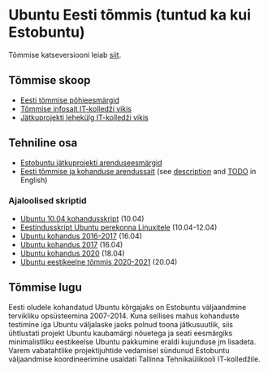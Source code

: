 # Ubuntu Eesti tõmmis (tuntud ka kui Estobuntu)

Tõmmise katseversiooni leiab [siit](https://linux.infoaed.ee/).

## Tõmmise skoop

* [Eesti tõmmise põhieesmärgid](https://github.com/estobuntu/ubuntu-estonian-remix/issues/1)
* [Tõmmise infosait IT-kolledži vikis](https://wiki.itcollege.ee/index.php/Ubuntu_Estonian_Remix)
* [Jätkuprojekti lehekülg IT-kolledži vikis](https://wiki.itcollege.ee/index.php/Estobuntu_j%C3%A4tkuprojekt)

## Tehniline osa

* [Estobuntu jätkuprojekti arenduseesmärgid](https://enos.itcollege.ee/~edmund/osadmin/est/arvestus-eritingimustel/estobuntu-dev/estobuntu-osadmin.html)
* [Eesti tõmmise ja kohanduse arendussait](https://linux.itcollege.ee/Ubuntu-Estonian-Remix/) (see [description](http://linux.itcollege.ee/Ubuntu-Estonian-Remix/Ubuntu-Estonian-Remix.html) and [TODO](http://linux.itcollege.ee/Ubuntu-Estonian-Remix/to-do.html) in English)

### Ajaloolised skriptid

* [Ubuntu 10.04 kohandusskript](https://viki.pingviin.org/Ubuntu_10.04_kohandusskript) (10.04)
* [Eestindusskript Ubuntu perekonna Linuxitele](https://viki.pingviin.org/Eestindusskript_Ubuntu_perekonna_Linuxitele) (10.04-12.04)
* [Ubuntu kohandus 2016-2017](https://github.com/estobuntu/ubuntu-estonian-remix/tree/16.04) (16.04)
* [Ubuntu kohandus 2017](https://github.com/edmundlaugasson/ubuntu-estonian-remix) (16.04)
* [Ubuntu kohandus 2020](https://github.com/KaarelP2rtel/ubuntu-estonian-remix) (18.04)
* [Ubuntu eestikeelne tõmmis 2020-2021](https://github.com/estobuntu/estobuntu-20.04) (20.04)

## Tõmmise lugu

Eesti oludele kohandatud Ubuntu kõrgajaks on Estobuntu väljaandmine tervikliku opsüsteemina 2007-2014. Kuna sellises mahus kohanduste testimine iga Ubuntu väljalaske jaoks polnud toona jätkusuutlik, siis ühtlustati projekt Ubuntu kaubamärgi nõuetega ja seati eesmärgiks minimalistliku eestikeelse Ubuntu pakkumine eraldi kujunduse jm lisadeta. Varem vabatahtlike projektijuhtide vedamisel sündunud Estobuntu väljaandmise koordineerimine usaldati Tallinna Tehnikaülikooli IT-kolledžile.
